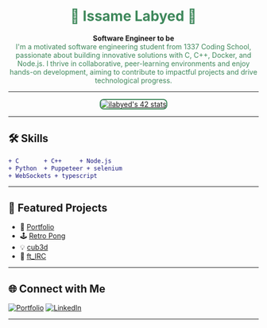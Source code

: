 <!-- Retro style with muted green highlights -->

<h1 align="center" style="color:#3E885B;">👾 Issame Labyed 👾</h1>
<p align="center">
  <b>Software Engineer to be</b><br>
  <span style="color:#3E885B;">I'm a motivated software engineering student from 1337 Coding School, passionate about building innovative solutions with C, C++, Docker, and Node.js. I thrive in collaborative, peer-learning environments and enjoy hands-on development, aiming to contribute to impactful projects and drive technological progress.</span>
</p>

---

<div align="center">
  <a href="https://github.com/oakoudad/badge42">
    <img src="https://badge.mediaplus.ma/landscapes/ilabyed" alt="ilabyed's 42 stats" style="border-radius:8px; border:2px solid #3E885B;"/>
  </a>
</div>

---

## 🛠️ Skills

```diff
+ C       + C++     + Node.js
+ Python  + Puppeteer + selenium
+ WebSockets + typescript
```

---

## 🚀 Featured Projects
- 🎨 [Portfolio](https://github.com/IssameLabyed/Portfolio)
- 🕹️ [Retro Pong](https://github.com/mou4d/retro-pong)
- 💡 [cub3d](https://github.com/Sbahdi/cub3d_with_picola)
- 💬 [ft_IRC](https://github.com/Pipors/ft_IRC)

---

## 🌐 Connect with Me

[![Portfolio](https://img.shields.io/badge/Portfolio-3E885B?style=for-the-badge&logo=githubpages&logoColor=white)](https://issamelabyed.github.io/Portfolio/)
[![LinkedIn](https://img.shields.io/badge/LinkedIn-3E885B?style=for-the-badge&logo=linkedin&logoColor=white)](https://www.linkedin.com/in/issame-labyed-307808221/)

---

<!--   <summary><b>Fun Retro Fact 👾</b></summary> -->
<!--   <blockquote> -->
<!--     I love blending classic coding vibes with modern tech—if it has a pixel, a shell, or a terminal, I’m at home! -->
<!--   </blockquote> -->
<!-- </details> -->

<!--
Retro, green, and ready to code!
-->
